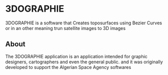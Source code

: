 # 3DOGRAPHIE

3DOGRAPHIE is a software that Creates toposurfaces using Bezier Curves or in an other meaning trun satellite images to 3D images 

## About

The 3DOGRAPHIE application is an application intended for graphic designers, cartographers and even the general public. and it was originally developed to support the Algerian Space Agency softwares
